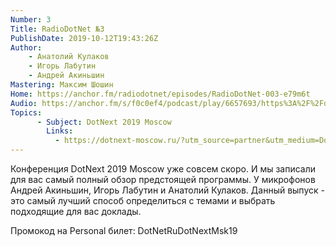```yaml
---
Number: 3
Title: RadioDotNet №3
PublishDate: 2019-10-12T19:43:26Z
Author:
    - Анатолий Кулаков
    - Игорь Лабутин
    - Андрей Акиньшин
Mastering: Максим Шошин
Home: https://anchor.fm/radiodotnet/episodes/RadioDotNet-003-e79m6t
Audio: https://anchor.fm/s/f0c0ef4/podcast/play/6657693/https%3A%2F%2Fd3ctxlq1ktw2nl.cloudfront.net%2Fproduction%2F2019-9-12%2F28559214-44100-2-92410f214297f.mp3
Topics:
      - Subject: DotNext 2019 Moscow
        Links:
          - https://dotnext-moscow.ru/?utm_source=partner&utm_medium=DotNetRu&utm_campaign=dotnext2019msk&utm_content=common
---
```

Конференция DotNext 2019 Moscow уже совсем скоро. И мы записали для вас самый полный обзор предстоящей программы. У микрофонов Андрей Акиньшин, Игорь Лабутин и Анатолий Кулаков. Данный выпуск - это самый лучший способ определиться с темами и выбрать подходящие для вас доклады.

Промокод на Personal билет: DotNetRuDotNextMsk19
